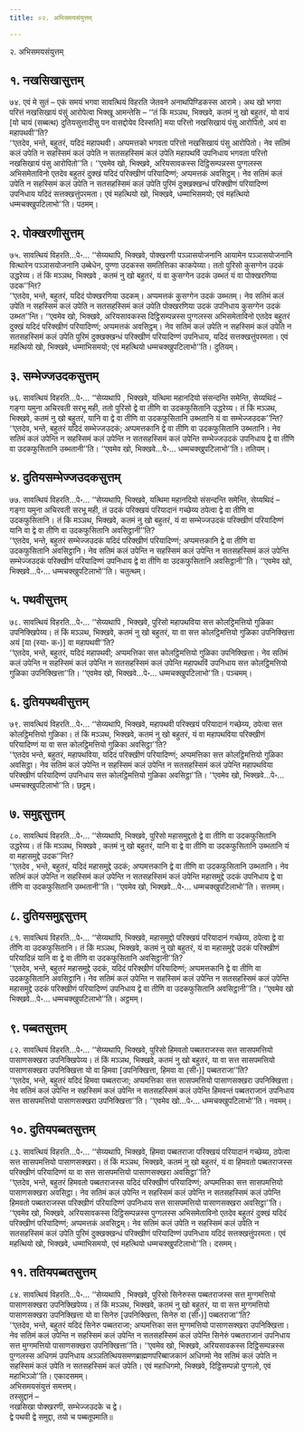 ```yaml
---
title: ०२. अभिसमयसंयुत्तम्

---
```

२. अभिसमयसंयुत्तम्  


## १. नखसिखासुत्तम्

७४. एवं मे सुतं – एकं समयं भगवा सावत्थियं विहरति जेतवने अनाथपिण्डिकस्स आरामे। अथ खो भगवा परित्तं नखसिखायं पंसुं आरोपेत्वा भिक्खू आमन्तेसि – ‘‘तं किं मञ्ञथ, भिक्खवे, कतमं नु खो बहुतरं, यो वायं [यो चायं (सब्बत्थ) दुतियसुत्तादीसु पन वासद्दोयेव दिस्सति] मया परित्तो नखसिखायं पंसु आरोपितो, अयं वा महापथवी’’ति?  
‘‘एतदेव, भन्ते, बहुतरं, यदिदं महापथवी। अप्पमत्तको भगवता परित्तो नखसिखायं पंसु आरोपितो। नेव सतिमं कलं उपेति न सहस्सिमं कलं उपेति न सतसहस्सिमं कलं उपेति महापथविं उपनिधाय भगवता परित्तो नखसिखायं पंसु आरोपितो’’ति। ‘‘एवमेव खो, भिक्खवे, अरियसावकस्स दिट्ठिसम्पन्नस्स पुग्गलस्स अभिसमेताविनो एतदेव बहुतरं दुक्खं यदिदं परिक्खीणं परियादिण्णं; अप्पमत्तकं अवसिट्ठम्। नेव सतिमं कलं उपेति न सहस्सिमं कलं उपेति न सतसहस्सिमं कलं उपेति पुरिमं दुक्खक्खन्धं परिक्खीणं परियादिण्णं उपनिधाय यदिदं सत्तक्खत्तुंपरमता। एवं महत्थियो खो, भिक्खवे, धम्माभिसमयो; एवं महत्थियो धम्मचक्खुपटिलाभो’’ति। पठमम्।  


## २. पोक्खरणीसुत्तम्

७५. सावत्थियं विहरति…पे॰… ‘‘सेय्यथापि, भिक्खवे, पोक्खरणी पञ्ञासयोजनानि आयामेन पञ्ञासयोजनानि वित्थारेन पञ्ञासयोजनानि उब्बेधेन, पुण्णा उदकस्स समतित्तिका काकपेय्या। ततो पुरिसो कुसग्गेन उदकं उद्धरेय्य। तं किं मञ्ञथ, भिक्खवे , कतमं नु खो बहुतरं, यं वा कुसग्गेन उदकं उब्भतं यं वा पोक्खरणिया उदक’’न्ति?  
‘‘एतदेव, भन्ते, बहुतरं, यदिदं पोक्खरणिया उदकम्। अप्पमत्तकं कुसग्गेन उदकं उब्भतम्। नेव सतिमं कलं उपेति न सहस्सिमं कलं उपेति न सतसहस्सिमं कलं उपेति पोक्खरणिया उदकं उपनिधाय कुसग्गेन उदकं उब्भत’’न्ति। ‘‘एवमेव खो, भिक्खवे, अरियसावकस्स दिट्ठिसम्पन्नस्स पुग्गलस्स अभिसमेताविनो एतदेव बहुतरं दुक्खं यदिदं परिक्खीणं परियादिण्णं; अप्पमत्तकं अवसिट्ठम्। नेव सतिमं कलं उपेति न सहस्सिमं कलं उपेति न सतसहस्सिमं कलं उपेति पुरिमं दुक्खक्खन्धं परिक्खीणं परियादिण्णं उपनिधाय, यदिदं सत्तक्खत्तुंपरमता। एवं महत्थियो खो, भिक्खवे, धम्माभिसमयो; एवं महत्थियो धम्मचक्खुपटिलाभो’’ति। दुतियम्।  


## ३. सम्भेज्जउदकसुत्तम्

७६. सावत्थियं विहरति…पे॰… ‘‘सेय्यथापि , भिक्खवे, यत्थिमा महानदियो संसन्दन्ति समेन्ति, सेय्यथिदं – गङ्गा यमुना अचिरवती सरभू मही, ततो पुरिसो द्वे वा तीणि वा उदकफुसितानि उद्धरेय्य। तं किं मञ्ञथ, भिक्खवे, कतमं नु खो बहुतरं, यानि वा द्वे वा तीणि वा उदकफुसितानि उब्भतानि यं वा सम्भेज्जउदक’’न्ति?  
‘‘एतदेव, भन्ते, बहुतरं यदिदं सम्भेज्जउदकं; अप्पमत्तकानि द्वे वा तीणि वा उदकफुसितानि उब्भतानि। नेव सतिमं कलं उपेन्ति न सहस्सिमं कलं उपेन्ति न सतसहस्सिमं कलं उपेन्ति सम्भेज्जउदकं उपनिधाय द्वे वा तीणि वा उदकफुसितानि उब्भतानी’’ति। ‘‘एवमेव खो, भिक्खवे…पे॰… धम्मचक्खुपटिलाभो’’ति। ततियम्।  


## ४. दुतियसम्भेज्जउदकसुत्तम्

७७. सावत्थियं विहरति…पे॰… ‘‘सेय्यथापि, भिक्खवे, यत्थिमा महानदियो संसन्दन्ति समेन्ति, सेय्यथिदं – गङ्गा यमुना अचिरवती सरभू मही, तं उदकं परिक्खयं परियादानं गच्छेय्य ठपेत्वा द्वे वा तीणि वा उदकफुसितानि। तं किं मञ्ञथ, भिक्खवे, कतमं नु खो बहुतरं, यं वा सम्भेज्जउदकं परिक्खीणं परियादिण्णं यानि वा द्वे वा तीणि वा उदकफुसितानि अवसिट्ठानी’’ति?  
‘‘एतदेव, भन्ते, बहुतरं सम्भेज्जउदकं यदिदं परिक्खीणं परियादिण्णं; अप्पमत्तकानि द्वे वा तीणि वा उदकफुसितानि अवसिट्ठानि। नेव सतिमं कलं उपेन्ति न सहस्सिमं कलं उपेन्ति न सतसहस्सिमं कलं उपेन्ति सम्भेज्जउदकं परिक्खीणं परियादिण्णं उपनिधाय द्वे वा तीणि वा उदकफुसितानि अवसिट्ठानी’’ति। ‘‘एवमेव खो, भिक्खवे…पे॰… धम्मचक्खुपटिलाभो’’ति। चतुत्थम्।  


## ५. पथवीसुत्तम्

७८. सावत्थियं विहरति…पे॰… ‘‘सेय्यथापि , भिक्खवे, पुरिसो महापथविया सत्त कोलट्ठिमत्तियो गुळिका उपनिक्खिपेय्य। तं किं मञ्ञथ, भिक्खवे, कतमं नु खो बहुतरं, या वा सत्त कोलट्ठिमत्तियो गुळिका उपनिक्खित्ता अयं [या (स्या॰ क॰)] वा महापथवी’’ति?  
‘‘एतदेव, भन्ते, बहुतरं, यदिदं महापथवी; अप्पमत्तिका सत्त कोलट्ठिमत्तियो गुळिका उपनिक्खित्ता। नेव सतिमं कलं उपेन्ति न सहस्सिमं कलं उपेन्ति न सतसहस्सिमं कलं उपेन्ति महापथविं उपनिधाय सत्त कोलट्ठिमत्तियो गुळिका उपनिक्खित्ता’’ति। ‘‘एवमेव खो, भिक्खवे…पे॰… धम्मचक्खुपटिलाभो’’ति। पञ्चमम्।  


## ६. दुतियपथवीसुत्तम्

७९. सावत्थियं विहरति…पे॰… ‘‘सेय्यथापि, भिक्खवे, महापथवी परिक्खयं परियादानं गच्छेय्य, ठपेत्वा सत्त कोलट्ठिमत्तियो गुळिका। तं किं मञ्ञथ, भिक्खवे, कतमं नु खो बहुतरं, यं वा महापथविया परिक्खीणं परियादिण्णं या वा सत्त कोलट्ठिमत्तियो गुळिका अवसिट्ठा’’ति?  
‘‘एतदेव भन्ते, बहुतरं, महापथविया, यदिदं परिक्खीणं परियादिण्णं; अप्पमत्तिका सत्त कोलट्ठिमत्तियो गुळिका अवसिट्ठा। नेव सतिमं कलं उपेन्ति न सहस्सिमं कलं उपेन्ति न सतसहस्सिमं कलं उपेन्ति महापथविया परिक्खीणं परियादिण्णं उपनिधाय सत्त कोलट्ठिमत्तियो गुळिका अवसिट्ठा’’ति। ‘‘एवमेव खो, भिक्खवे…पे॰… धम्मचक्खुपटिलाभो’’ति। छट्ठम्।  


## ७. समुद्दसुत्तम्

८०. सावत्थियं विहरति…पे॰… ‘‘सेय्यथापि, भिक्खवे, पुरिसो महासमुद्दतो द्वे वा तीणि वा उदकफुसितानि उद्धरेय्य। तं किं मञ्ञथ, भिक्खवे , कतमं नु खो बहुतरं, यानि वा द्वे वा तीणि वा उदकफुसितानि उब्भतानि यं वा महासमुद्दे उदक’’न्ति?  
‘‘एतदेव , भन्ते, बहुतरं, यदिदं महासमुद्दे उदकं; अप्पमत्तकानि द्वे वा तीणि वा उदकफुसितानि उब्भतानि। नेव सतिमं कलं उपेन्ति न सहस्सिमं कलं उपेन्ति न सतसहस्सिमं कलं उपेन्ति महासमुद्दे उदकं उपनिधाय द्वे वा तीणि वा उदकफुसितानि उब्भतानी’’ति। ‘‘एवमेव खो, भिक्खवे…पे॰… धम्मचक्खुपटिलाभो’’ति। सत्तमम्।  


## ८. दुतियसमुद्दसुत्तम्

८१. सावत्थियं विहरति…पे॰… ‘‘सेय्यथापि, भिक्खवे, महासमुद्दो परिक्खयं परियादानं गच्छेय्य, ठपेत्वा द्वे वा तीणि वा उदकफुसितानि। तं किं मञ्ञथ, भिक्खवे, कतमं नु खो बहुतरं, यं वा महासमुद्दे उदकं परिक्खीणं परियादिन्नं यानि वा द्वे वा तीणि वा उदकफुसितानि अवसिट्ठानी’’ति?  
‘‘एतदेव, भन्ते, बहुतरं महासमुद्दे उदकं, यदिदं परिक्खीणं परियादिण्णं; अप्पमत्तकानि द्वे वा तीणि वा उदकफुसितानि अवसिट्ठानि। नेव सतिमं कलं उपेन्ति न सहस्सिमं कलं उपेन्ति न सतसहस्सिमं कलं उपेन्ति महासमुद्दे उदकं परिक्खीणं परियादिण्णं उपनिधाय द्वे वा तीणि वा उदकफुसितानि अवसिट्ठानी’’ति। ‘‘एवमेव खो भिक्खवे…पे॰… धम्मचक्खुपटिलाभो’’ति। अट्ठमम्।  


## ९. पब्बतसुत्तम्

८२. सावत्थियं विहरति…पे॰… ‘‘सेय्यथापि, भिक्खवे, पुरिसो हिमवतो पब्बतराजस्स सत्त सासपमत्तियो पासाणसक्खरा उपनिक्खिपेय्य। तं किं मञ्ञथ, भिक्खवे, कतमं नु खो बहुतरं, या वा सत्त सासपमत्तियो पासाणसक्खरा उपनिक्खित्ता यो वा हिमवा [उपनिक्खित्ता, हिमवा वा (सी॰)] पब्बतराजा’’ति?  
‘‘एतदेव, भन्ते, बहुतरं यदिदं हिमवा पब्बतराजा; अप्पमत्तिका सत्त सासपमत्तियो पासाणसक्खरा उपनिक्खित्ता। नेव सतिमं कलं उपेन्ति न सहस्सिमं कलं उपेन्ति न सतसहस्सिमं कलं उपेन्ति हिमवन्तं पब्बतराजानं उपनिधाय सत्त सासपमत्तियो पासाणसक्खरा उपनिक्खित्ता’’ति। ‘‘एवमेव खो…पे॰… धम्मचक्खुपटिलाभो’’ति। नवमम्।  


## १०. दुतियपब्बतसुत्तम्

८३. सावत्थियं विहरति…पे॰… ‘‘सेय्यथापि, भिक्खवे, हिमवा पब्बतराजा परिक्खयं परियादानं गच्छेय्य, ठपेत्वा सत्त सासपमत्तियो पासाणसक्खरा। तं किं मञ्ञथ, भिक्खवे, कतमं नु खो बहुतरं, यं वा हिमवतो पब्बतराजस्स परिक्खीणं परियादिण्णं या वा सत्त सासपमत्तियो पासाणसक्खरा अवसिट्ठा’’ति?  
‘‘एतदेव, भन्ते, बहुतरं हिमवतो पब्बतराजस्स यदिदं परिक्खीणं परियादिण्णं; अप्पमत्तिका सत्त सासपमत्तियो पासाणसक्खरा अवसिट्ठा। नेव सतिमं कलं उपेन्ति न सहस्सिमं कलं उपेन्ति न सतसहस्सिमं कलं उपेन्ति हिमवतो पब्बतराजस्स परिक्खीणं परियादिण्णं उपनिधाय सत्त सासपमत्तियो पासाणसक्खरा अवसिट्ठा’’ति।  
‘‘एवमेव खो, भिक्खवे, अरियसावकस्स दिट्ठिसम्पन्नस्स पुग्गलस्स अभिसमेताविनो एतदेव बहुतरं दुक्खं यदिदं परिक्खीणं परियादिण्णं; अप्पमत्तकं अवसिट्ठम्। नेव सतिमं कलं उपेति न सहस्सिमं कलं उपेति न सतसहस्सिमं कलं उपेति पुरिमं दुक्खक्खन्धं परिक्खीणं परियादिण्णं उपनिधाय यदिदं सत्तक्खत्तुंपरमता। एवं महत्थियो खो, भिक्खवे, धम्माभिसमयो, एवं महत्थियो धम्मचक्खुपटिलाभो’’ति। दसमम्।  


## ११. ततियपब्बतसुत्तम्

८४. सावत्थियं विहरति…पे॰… ‘‘सेय्यथापि , भिक्खवे, पुरिसो सिनेरुस्स पब्बतराजस्स सत्त मुग्गमत्तियो पासाणसक्खरा उपनिक्खिपेय्य। तं किं मञ्ञथ, भिक्खवे, कतमं नु खो बहुतरं, या वा सत्त मुग्गमत्तियो पासाणसक्खरा उपनिक्खित्ता यो वा सिनेरु [उपनिक्खित्ता, सिनेरु वा (सी॰)] पब्बतराजा’’ति?  
‘‘एतदेव, भन्ते, बहुतरं यदिदं सिनेरु पब्बतराजा; अप्पमत्तिका सत्त मुग्गमत्तियो पासाणसक्खरा उपनिक्खित्ता। नेव सतिमं कलं उपेन्ति न सहस्सिमं कलं उपेन्ति न सतसहस्सिमं कलं उपेन्ति सिनेरुं पब्बतराजानं उपनिधाय सत्त मुग्गमत्तियो पासाणसक्खरा उपनिक्खित्ता’’ति। ‘‘एवमेव खो, भिक्खवे, अरियसावकस्स दिट्ठिसम्पन्नस्स पुग्गलस्स अधिगमं उपनिधाय अञ्ञतित्थियसमणब्राह्मणपरिब्बाजकानं अधिगमो नेव सतिमं कलं उपेति न सहस्सिमं कलं उपेति न सतसहस्सिमं कलं उपेति। एवं महाधिगमो, भिक्खवे, दिट्ठिसम्पन्नो पुग्गलो, एवं महाभिञ्ञो’’ति। एकादसमम्।  
अभिसमयसंयुत्तं समत्तम्।  
तस्सुद्दानं –  
नखसिखा पोक्खरणी, सम्भेज्जउदके च द्वे।  
द्वे पथवी द्वे समुद्दा, तयो च पब्बतूपमाति॥  